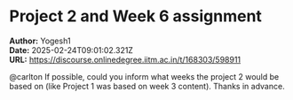# Project 2 and Week 6 assignment

**Author:** Yogesh1  
**Date:** 2025-02-24T09:01:02.321Z  
**URL:** https://discourse.onlinedegree.iitm.ac.in/t/168303/598911

@carlton
If possible, could you inform what weeks the project 2 would be based on (like Project 1 was based on week 3 content). Thanks in advance.
